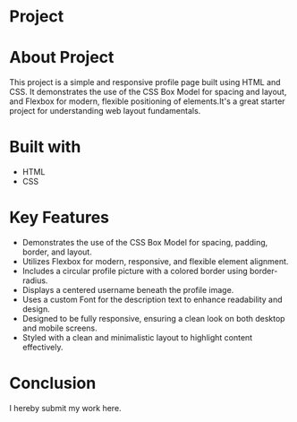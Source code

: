 # Project 
# About Project
This project is a simple and responsive profile page built using HTML and CSS. It demonstrates the use of the CSS Box Model for spacing and layout, and Flexbox for modern, flexible positioning of elements.It's a great starter project for understanding web layout fundamentals.

# Built with
- HTML
- CSS

# Key Features 
- Demonstrates the use of the CSS Box Model for spacing, padding, border, and layout.
- Utilizes Flexbox for modern, responsive, and flexible element alignment.
- Includes a circular profile picture with a colored border using border-radius.
- Displays a centered username beneath the profile image.
- Uses a custom Font for the description text to enhance readability and design.
- Designed to be fully responsive, ensuring a clean look on both desktop and mobile screens.
- Styled with a clean and minimalistic layout to highlight content effectively.

# Conclusion 
I hereby submit my work here.

